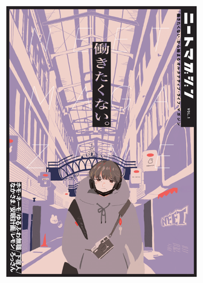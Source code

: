 <img src="https://raw.githubusercontent.com/neetmagazine/neetmagazine.github.io/refs/heads/main/image/neetmagazine_vol1_cover.png">